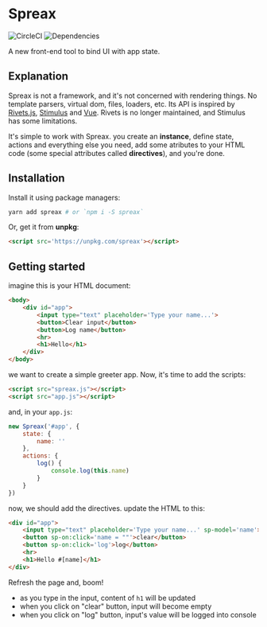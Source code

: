 # Spreax
![CircleCI](https://circleci.com/gh/Hkh12/spreax.svg?style=svg)
![Dependencies](https://david-dm.org/Hkh12/spreax.svg)

A new front-end tool to bind UI with app state.
## Explanation
Spreax is not a framework, and it's not concerned with rendering things. No template parsers, virtual dom, files, loaders, etc. Its API is inspired by [Rivets.js](http://rivetsjs.com), [Stimulus](https://stimulusjs.org) and [Vue](https://vuejs.org). Rivets is no longer maintained, and Stimulus has some limitations.

It's simple to work with Spreax. you create an **instance**, define state, actions and everything else you need, add some atributes to your HTML code (some special attributes called **directives**), and you're done.
## Installation
Install it using package managers:
```sh
yarn add spreax # or `npm i -S spreax`
```
Or, get it from **unpkg**:
```html
<script src='https://unpkg.com/spreax'></script>
```
## Getting started
imagine this is your HTML document:
```html
<body>
	<div id="app">
		<input type="text" placeholder='Type your name...'>
		<button>Clear input</button>
		<button>Log name</button>
		<hr>
		<h1>Hello</h1>
	</div>
</body>
```
we want to create a simple greeter app. Now, it's time to add the scripts:
```html
<script src="spreax.js"></script>
<script src="app.js"></script>
```
and, in your `app.js`:
```js
new Spreax('#app', {
	state: {
		name: ''
	},
	actions: {
		log() {
			console.log(this.name)
		}
	}
})
```
now, we should add the directives. update the HTML to this: 
```html
<div id="app">
	<input type="text" placeholder='Type your name...' sp-model='name'>
	<button sp-on:click='name = ""'>clear</button>
	<button sp-on:click='log'>log</button>
	<hr>
	<h1>Hello #[name]</h1>
</div>
```
Refresh the page and, boom! 
- as you type in the input, content of `h1` will be updated
- when you click on "clear" button, input will become empty
- when you click on "log" button, input's value will be logged into console